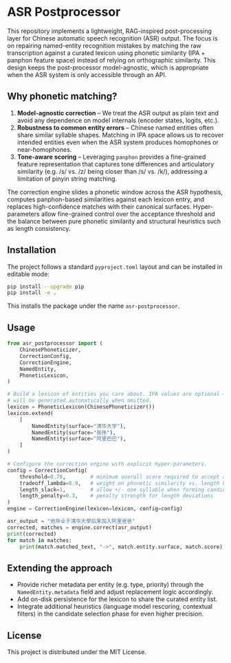 # ASR Postprocessor

This repository implements a lightweight, RAG-inspired post-processing layer
for Chinese automatic speech recognition (ASR) output. The focus is on
repairing named-entity recognition mistakes by matching the raw transcription
against a curated lexicon using phonetic similarity (IPA + panphon feature
space) instead of relying on orthographic similarity. This design keeps the
post-processor model-agnostic, which is appropriate when the ASR system is only
accessible through an API.

## Why phonetic matching?

1. **Model-agnostic correction** – We treat the ASR output as plain text and
   avoid any dependence on model internals (encoder states, logits, etc.).
2. **Robustness to common entity errors** – Chinese named entities often share
   similar syllable shapes. Matching in IPA space allows us to recover intended
   entities even when the ASR system produces homophones or near-homophones.
3. **Tone-aware scoring** – Leveraging `panphon` provides a fine-grained feature
   representation that captures tone differences and articulatory similarity
   (e.g. /s/ vs. /z/ being closer than /s/ vs. /k/), addressing a limitation of
   pinyin string matching.

The correction engine slides a phonetic window across the ASR hypothesis,
computes panphon-based similarities against each lexicon entry, and replaces
high-confidence matches with their canonical surfaces. Hyper-parameters allow
fine-grained control over the acceptance threshold and the balance between pure
phonetic similarity and structural heuristics such as length consistency.

## Installation

The project follows a standard `pyproject.toml` layout and can be installed in
editable mode:

```bash
pip install --upgrade pip
pip install -e .
```

This installs the package under the name `asr-postprocessor`.

## Usage

```python
from asr_postprocessor import (
    ChinesePhoneticizer,
    CorrectionConfig,
    CorrectionEngine,
    NamedEntity,
    PhoneticLexicon,
)

# Build a lexicon of entities you care about. IPA values are optional – they
# will be generated automatically when omitted.
lexicon = PhoneticLexicon(ChinesePhoneticizer())
lexicon.extend(
    [
        NamedEntity(surface="清华大学"),
        NamedEntity(surface="张伟"),
        NamedEntity(surface="阿里巴巴"),
    ]
)

# Configure the correction engine with explicit hyper-parameters.
config = CorrectionConfig(
    threshold=0.78,        # minimum overall score required to accept a match
    tradeoff_lambda=0.9,   # weight on phonetic similarity vs. length heuristic
    length_slack=1,        # allow +/- one syllable when forming candidates
    length_penalty=0.3,    # penalty strength for length deviations
)
engine = CorrectionEngine(lexicon=lexicon, config=config)

asr_output = "他毕业于清华大學后来加入阿里爸爸"
corrected, matches = engine.correct(asr_output)
print(corrected)
for match in matches:
    print(match.matched_text, "->", match.entity.surface, match.score)
```

## Extending the approach

- Provide richer metadata per entity (e.g. type, priority) through the
  `NamedEntity.metadata` field and adjust replacement logic accordingly.
- Add on-disk persistence for the lexicon to share the curated entity list.
- Integrate additional heuristics (language model rescoring, contextual filters)
  in the candidate selection phase for even higher precision.

## License

This project is distributed under the MIT License.
